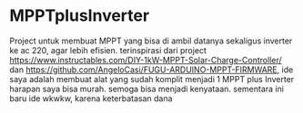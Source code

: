 # MPPTplusInverter
Project untuk membuat MPPT yang bisa di ambil datanya sekaligus inverter ke ac 220, agar lebih efisien.
terinspirasi dari project https://www.instructables.com/DIY-1kW-MPPT-Solar-Charge-Controller/ dan https://github.com/AngeloCasi/FUGU-ARDUINO-MPPT-FIRMWARE, ide saya adalah membuat alat yang sudah komplit menjadi 1 MPPT plus Inverter harapan saya bisa murah. semoga bisa menjadi kenyataan. sementara ini baru ide wkwkw, karena keterbatasan dana 
